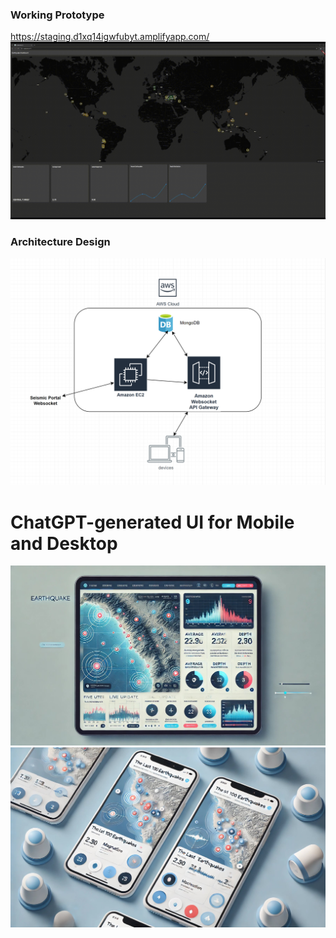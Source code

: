 ### Working Prototype
https://staging.d1xq14igwfubyt.amplifyapp.com/
![Screenshot](images/prototype_2_1_2025.gif)

### Architecture Design
![](images/design_v2.png)

# ChatGPT-generated UI for Mobile and Desktop
![](images/ui.png)
![](images/ui_mobile.png)